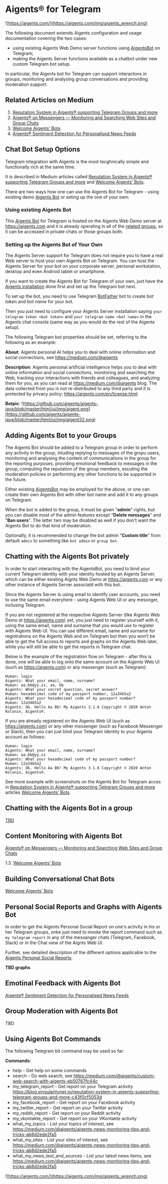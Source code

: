 # Aigents® for Telegram

![https://aigents.com/](https://aigents.com/img/aigents_wrench.png)

The following document extends Aigents configuration and usage documentation covering the two cases:
- using existing Aigents Web Demo server functions using [AigentsBot](https://t.me/AigentsBot) on Telegram;
- making the Aigents Server functions available as a chatbot under new custom Telegram bot setup.

In particular, the Aigents bot for Telegram can support interactons in groups, monitoring and analysing group conversations and providing moderation support.
 
## Related Articles on Medium

1. [Reputation System in Aigents® supporting Telegram Groups and more](https://blog.singularitynet.io/reputation-system-in-aigents-supporting-telegram-groups-and-more-c43f0cf5053d)
1. [Aigents® on Messengers — Monitoring and Searching Web Sites and Group Chats](https://medium.com/@aigents/aigents-on-messengers-monitoring-and-searching-web-sites-and-group-chats-f5d585e0355e)
1. [Welcome Aigents’ Bots](https://medium.com/@aigents/welcome-aigents-bots-d6682968f486)
1. [Aigents® Sentiment Detection for Personalised News Feeds](https://blog.singularitynet.io/aigents-sentiment-detection-personal-and-social-relevant-news-be989d73b381)

## Chat Bot Setup Options

Telegram integration with Aigents is the most tecghnically simple and functionally rich at the same time. 

It is described in Medium articles called [Reputation System in Aigents® supporting Telegram Groups and more](https://blog.singularitynet.io/reputation-system-in-aigents-supporting-telegram-groups-and-more-c43f0cf5053d) and [Welcome Aigents’ Bots](https://medium.com/@aigents/welcome-aigents-bots-d6682968f486). 

There are two ways how one can use the Aigents Bot for Telegram - using existing demo [Aigents Bot](https://t.me/AigentsBot) or seting up the one of your own:

### Using existing Aigents Bot

This [Aigents Bot](https://t.me/AigentsBot) for Telegram is hosted on the Aigents Web Demo server at https://aigents.com and it is already operating in all of the [related groups](aigents_contacts.md), so it can be accessed in private chats or those groups both. 

### Setting up the Aigents Bot of Your Own

The Aigents Server support for Telegram does not require you to have a real Web server to host your own Aigents Bot on Telegram. You can host the Aigents Server for your bot on your corporate server, personal workstation, desktop and even Android tablet or smartphone. 

If you want to create the Aigents Bot for Telegram of your own, just have the [Aigents installation](https://github.com/aigents/aigents-java/blob/master/doc/aigents_server.md) done first and set up the Telegram bot next. 

To set up the bot, you need to use Telegram [BotFather](https://telegram.me/BotFather) bot to create *bot token* and *bot name* for your bot. 

Then you just need to configure your Aigents Server installation saying ``your telegram token <bot token>`` and ``your telegram name <bot name>`` in the Aigents chat console (same way as you would do the rest of the Aigents setup).

The following Telegram bot properties should be set, referring to the following as an example:

**About**:
Aigents personal AI helps you to deal with online information and social connections, see https://medium.com/@aigents
	
**Description**: 
Aigents personal artificial intelligence helps you to deal with online information and social connections, monitoring and searching the Web, tracking your interactions with friends and colleagues, and analyzing them for you, as you can read at https://medium.com/@aigents blog. The data collected from you is not re-distributed to any third party and it is protected by privacy policy: https://aigents.com/en/license.html
	
**Botpic**: ![https://github.com/aigents/aigents-java/blob/master/html/ui/img/aigent.png](https://github.com/aigents/aigents-java/blob/master/html/ui/img/aigent32.png)

## Adding Aigents Bot to your Groups

The Aigents Bot should be added to a Telegram group in order to perform any activity in the group, inluding replying to messages of the gropu users, monitoring and analysing the content of communications in the group for the reporting purposes, providing emotional feedback to messages in the group, computing the reputation of the group members, excuting the moderation policies or performing any other functions to be supported in the future.

Either existing [AigentsBot](https://t.me/AigentsBot) may be employed for the above, or one can create their own Aigents Bot with other bot name and add it to any groups on Telegram.

When the bot is added to the group, it must be given "**admin**" rights, but you can disable most of the admin features except "**Delete messages**" and "**Ban users**". The latter two may be disabled as well if you don't want the Aigents Bot to do that kind of moderation. 

Optionally, it is recommended to change the bot admin "**Custom title**" from default ``admin`` to something like ``bot admin`` or ``group bot``.   

## Chatting with the Aigents Bot privately 

In order to start interacting with the AigentsBot, you need to bind your current Telegram identity with your identity hosted by an Aigents Server, which can be either existing Aignts Web Demo at https://aigents.com or any other instance of Aigents Server associatd with this bot.

Since the Aigents Server is using email to identify user accounts, you need to use the same email everyhere - using Aigents Web UI or any messnger, inclusing Telegram.    

If you are not registered at the respective Aigents Server (like Aigents Web Demo at https://aigents.com) yet, you just need to register yourself with it, using the same email, name and surname that you would use to register with Aigents Web UI. You can use different email, name and surname for registrations on the Aigents Web and on Telegram but then you won’t be able to get the full access to reports and graphs on the Aigents Web later, while you will still be able to get the reports in Telegram chat.

Below is the example of the registration flow on Telegram - after this is done, one will be able to log onto the same account on the Aigents Web UI (such as https://aigents.com) or any messenger (such as Telegram): 
```
Human: login
Aigents: What your email, name, surname?
Human: aa.bb@yy.zz, aa, bb
Aigents: What your secret question, secret answer?
Human: hexadecimal code of my passport number, 12a34b5a2
Aigents: What your hexadecimal code of my passport number?
Human: 12a34b5a2
Aigents: Ok. Hello Aa Bb! My Aigents 3.1.6 Copyright © 2020 Anton Kolonin, Aigents®.
``` 

If you are already registered on the Aigents Web UI (such as https://aigents.com) or any other messenger (such as Facebook Messenger or Slack), then you can just bind your Telegram identity to your Aigents account as follows:
```
Human: login
Aigents: What your email, name, surname?
Human: aa.bb@yy.zz
Aigents: What your hexadecimal code of my passport number?
Human: 12a34b5a2
Aigents: Ok. Hello Aa Bb! My Aigents 3.1.6 Copyright © 2020 Anton Kolonin, Aigents®.
``` 

See more example with screenshots on the Aigents Bot for Telegram acces in [Reputation System in Aigents® supporting Telegram Groups and more](https://blog.singularitynet.io/reputation-system-in-aigents-supporting-telegram-groups-and-more-c43f0cf5053d) articles [Welcome Aigents’ Bots](https://medium.com/@aigents/welcome-aigents-bots-d6682968f486).

## Chatting with the Aigents Bot in a group 

[TBD](https://blog.singularitynet.io/reputation-system-in-aigents-supporting-telegram-groups-and-more-c43f0cf5053d)

## Content Monitoring with Aigents Bot

[Aigents® on Messengers — Monitoring and Searching Web Sites and Group Chats](https://medium.com/@aigents/aigents-on-messengers-monitoring-and-searching-web-sites-and-group-chats-f5d585e0355e)

1.3. [Welcome Aigents’ Bots](https://medium.com/@aigents/welcome-aigents-bots-d6682968f486)

## Building Conversational Chat Bots

[Welcome Aigents’ Bots](https://medium.com/@aigents/welcome-aigents-bots-d6682968f486)

## Personal Social Reports and Graphs with Aigents Bot

In order to get the Aigents Personal Social Report on one's activity in his or her Telegram groups, onke just need to invoke the report command such as ``my telegram report`` in any of the messanger chats (Telegram, Facebook, Slack) or in the Chat view of the Aignts Web UI.  

Further, see detailed description of the different options applicable to the [Aigents Personal Social Reports](aigents_reports.md).

**TBD graphs**

## Emotinal Feedback with Aigents Bot

[Aigents® Sentiment Detection for Personalised News Feeds](https://blog.singularitynet.io/aigents-sentiment-detection-personal-and-social-relevant-news-be989d73b381)

## Group Moderation with Aigents Bot

TBD

## Using Aigents Bot Commands 

The following Telegram bit command may be used so far:

**Commands**:
- help - Get help on some commands 
- search - Do web search, see https://medium.com/@aigents/custom-web-search-with-aigents-eb50767fc44c
- my_telegram_report - Get report on your Telegram activity https://blog.singularitynet.io/reputation-system-in-aigents-supporting-telegram-groups-and-more-c43f0cf5053d 
- my_facebook_report - Get report on your Facebook activity
- my_twitter_report - Get report on your Twitter activity
- my_reddit_report - Get report on your Reddit activity
- my_vkontakte_report - Get report on your VKontakte activity
- what_my_topics - List your topics of interest, see https://medium.com/@aigents/aigents-news-monitoring-tips-and-tricks-ab8d2ede2fa5
- what_my_sites - List your sites of interest, see https://medium.com/@aigents/aigents-news-monitoring-tips-and-tricks-ab8d2ede2fa5
- what_my_news_text_and_sources - List your latest news items, see https://medium.com/@aigents/aigents-news-monitoring-tips-and-tricks-ab8d2ede2fa5

![https://aigents.com/](https://aigents.com/img/aigents_wrench.png)